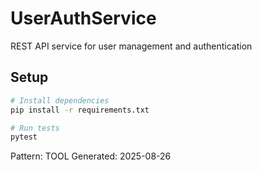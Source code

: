 # UserAuthService

REST API service for user management and authentication

## Setup

```bash
# Install dependencies
pip install -r requirements.txt

# Run tests
pytest
```

Pattern: TOOL
Generated: 2025-08-26

